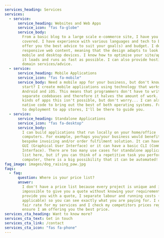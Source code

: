 ```yaml
---
services_heading: Services
services:
  - service:
      service_heading: Websites and Web Apps
      service_icon: "fas fa-globe"
      service_body:
        From a basic blog to a large scale e-commerce site, I have you
        covered. I have experience with various languages and tech to be able to
        offer you the best advice to suit your goal(s) and budget. I design
        responsive web content, meaning that the design adapts to look great on
        mobile and desktop devices. I know how to optimise your site/app so that
        it loads and runs as fast as possible. I can also provide hosting and
        domain services/advice.
  - service:
      service_heading: Mobile Applications
      service_icon: "fas fa-mobile"
      service_body: Need a mobile app for your business, but don't know where to
        start? I create mobile applications using technology that works on both
        Android and iOS. This means that programmers don't have to write
        separate codebases and therefore it halves the amount of work. For some
        kinds of apps this isn't possible, but don't worry... I can also write
        native code to bring out the best of both operating systems. From design
        to deployment to app stores, I'll be there to guide you.
  - service:
      service_heading: Standalone Applications
      service_icon: "fas fa-desktop"
      service_body:
        I can build applications that run locally on your home/office
        computers. For example, perhaps you/your business would benefit from a
        bespoke invoicing and/or order fulfilment solution. It can have a pretty
        GUI (Graphical User Interface) or it can have a basic CLI (Command Line
        Interface). There are too many use cases for standalone applications to
        list here, but if you can think of a repetitive task you perform on your
        computer, there is a big possibility that it can be automated!
faq_image: images/dog_raising_paw.jpg
faqs:
  - faq:
      question: Where is your price list?
      answer:
        I don't have a price list because every project is unique and it is
        impossible to give you a quote without knowing your requirements. When I
        provide you with a quote, I separate labour and running costs (if
        applicable) so you can see exactly what you are paying for. I charge a
        fair rate for my services and I check my competitors prices regularly to
        ensure I am offering you the best price.
services_cta_heading: Want to know more?
services_cta_text: Get in touch
services_cta_link: /contact
services_cta_icon: "fas fa-phone"
---
```

